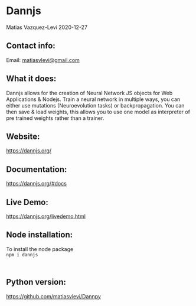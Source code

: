 # Dannjs
Matias Vazquez-Levi 2020-12-27

Contact info:
------------
Email: matiasvlevi@gmail.com

What it does:
------------
Dannjs allows for the creation of Neural Network JS objects for Web Applications & Nodejs. Train a neural network in multiple ways, you can either use mutations (Neuroevolution tasks) or backpropagation. You can then save & load weights, this allows you to use one model as interpreter of pre trained weights rather than a trainer.

Website:
-------------------
https://dannjs.org/

Documentation:
-------------------
https://dannjs.org/#docs

Live Demo:
-------------------
https://dannjs.org/livedemo.html

Node installation:
----------
To install the node package <br />
`npm i dannjs`

\
Python version:
------------------
https://github.com/matiasvlevi/Dannpy
